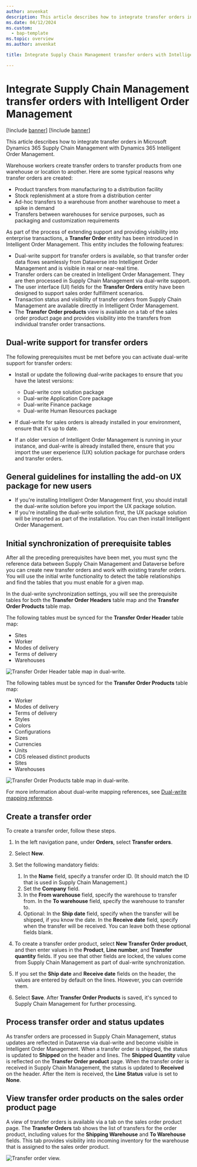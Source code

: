 ```yaml
---
author: anvenkat
description: This article describes how to integrate transfer orders in Microsoft Dynamics 365 Supply Chain Management with Dynamics 365 Intelligent Order Management.
ms.date: 04/12/2024
ms.custom: 
  - bap-template
ms.topic: overview
ms.author: anvenkat

title: Integrate Supply Chain Management transfer orders with Intelligent Order Management

---
```


# Integrate Supply Chain Management transfer orders with Intelligent Order Management

[!include [banner](includes/banner.md)]
[!include [banner](includes/preview-banner.md)]

This article describes how to integrate transfer orders in Microsoft Dynamics 365 Supply Chain Management with Dynamics 365 Intelligent Order Management.

Warehouse workers create transfer orders to transfer products from one warehouse or location to another. Here are some typical reasons why transfer orders are created:

- Product transfers from manufacturing to a distribution facility
- Stock replenishment at a store from a distribution center
- Ad-hoc transfers to a warehouse from another warehouse to meet a spike in demand
- Transfers between warehouses for service purposes, such as packaging and customization requirements

As part of the process of extending support and providing visibility into enterprise transactions, a **Transfer Order** entity has been introduced in Intelligent Order Management. This entity includes the following features:

- Dual-write support for transfer orders is available, so that transfer order data flows seamlessly from Dataverse into Intelligent Order Management and is visible in real or near-real time.
- Transfer orders can be created in Intelligent Order Management. They are then processed in Supply Chain Management via dual-write support.
- The user interface (UI) fields for the **Transfer Orders** entity have been designed to support sales order fulfillment scenarios.
- Transaction status and visibility of transfer orders from Supply Chain Management are available directly in Intelligent Order Management.
- The **Transfer Order products** view is available on a tab of the sales order product page and provides visibility into the transfers from individual transfer order transactions.

## Dual-write support for transfer orders

The following prerequisites must be met before you can activate dual-write support for transfer orders:

- Install or update the following dual-write packages to ensure that you have the latest versions:

    - Dual-write core solution package
    - Dual-write Application Core package
    - Dual-write Finance package
    - Dual-write Human Resources package

- If dual-write for sales orders is already installed in your environment, ensure that it's up to date.
- If an older version of Intelligent Order Management is running in your instance, and dual-write is already installed there, ensure that you import the user experience (UX) solution package for purchase orders and transfer orders.

## General guidelines for installing the add-on UX package for new users

- If you're installing Intelligent Order Management first, you should install the dual-write solution before you import the UX package solution.
- If you're installing the dual-write solution first, the UX package solution will be imported as part of the installation. You can then install Intelligent Order Management.

## Initial synchronization of prerequisite tables

After all the preceding prerequisites have been met, you must sync the reference data between Supply Chain Management and Dataverse before you can create new transfer orders and work with existing transfer orders. You will use the initial write functionality to detect the table relationships and find the tables that you must enable for a given map.

In the dual-write synchronization settings, you will see the prerequisite tables for both the **Transfer Order Headers** table map and the **Transfer Order Products** table map.

The following tables must be synced for the **Transfer Order Header** table map:

- Sites
- Worker
- Modes of delivery
- Terms of delivery
- Warehouses

![Transfer Order Header table map in dual-write.](media/transfer-header.png)

The following tables must be synced for the **Transfer Order Products** table map:

- Worker
- Modes of delivery
- Terms of delivery
- Styles
- Colors
- Configurations
- Sizes
- Currencies
- Units
- CDS released distinct products
- Sites
- Warehouses

![Transfer Order Products table map in dual-write.](media/to-lines.png)

For more information about dual-write mapping references, see [Dual-write mapping reference](dynamics365/fin-ops-core/dev-itpro/data-entities/dual-write/mapping-reference).

## Create a transfer order

To create a transfer order, follow these steps.

1. In the left navigation pane, under **Orders**, select **Transfer orders**. 
1. Select **New**.
1. Set the following mandatory fields:

    1. In the **Name** field, specify a transfer order ID. (It should match the ID that is used in Supply Chain Management.)
    1. Set the **Company** field.
    1. In the **From warehouse** field, specify the warehouse to transfer from. In the **To warehouse** field, specify the warehouse to transfer to.
    1. Optional: In the **Ship date** field, specify when the transfer will be shipped, if you know the date. In the **Receive date** field, specify when the transfer will be received. You can leave both these optional fields blank.

1. To create a transfer order product, select **New Transfer Order product**, and then enter values in the **Product**, **Line number**, and **Transfer quantity** fields. If you see that other fields are locked, the values come from Supply Chain Management as part of dual-write synchronization.
1. If you set the **Ship date** and **Receive date** fields on the header, the values are entered by default on the lines. However, you can override them.
1. Select **Save**. After **Transfer Order Products** is saved, it's synced to Supply Chain Management for further processing.

## Process transfer order and status updates

As transfer orders are processed in Supply Chain Management, status updates are reflected in Dataverse via dual-write and become visible in Intelligent Order Management. When a transfer order is shipped, the status is updated to **Shipped** on the header and lines. The **Shipped Quantity** value is reflected on the **Transfer Order product** page. When the transfer order is received in Supply Chain Management, the status is updated to **Received** on the header. After the item is received, the **Line Status** value is set to **None**.

## View transfer order products on the sales order product page

A view of transfer orders is available via a tab on the sales order product page. The **Transfer Orders** tab shows the list of transfers for the order product, including values for the **Shipping Warehouse** and **To Warehouse** fields. This tab provides visibility into incoming inventory for the warehouse that is assigned to the sales order product.

![Transfer order view.](media/transfer-order.png)
